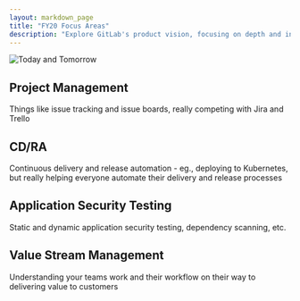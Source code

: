 ```yaml
---
layout: markdown_page
title: "FY20 Focus Areas"
description: "Explore GitLab's product vision, focusing on depth and innovation across the software development lifecycle to empower teams with cutting-edge tools."
---
```



![Today and Tomorrow](Depth20.png)

## Project Management
Things like issue tracking and issue boards, really competing with Jira and Trello

 
## CD/RA
Continuous delivery and release automation - eg., deploying to Kubernetes, but
really helping everyone automate their delivery and release processes
 
## Application Security Testing
Static and dynamic application security testing, dependency scanning, etc.
 
## Value Stream Management
Understanding your teams work and their workflow on their way to delivering value to customers
 
</figure>
